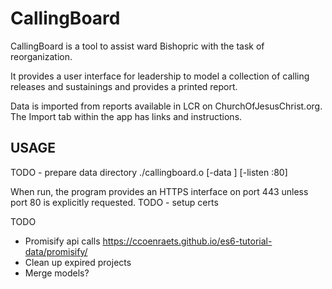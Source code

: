 # CallingBoard

CallingBoard is a tool to assist ward Bishopric 
with the task of reorganization.

It provides a user interface for leadership
to model a collection of calling releases and
sustainings and provides a printed report.

Data is imported from reports available in
LCR on ChurchOfJesusChrist.org. The Import tab
within the app has links and instructions.

## USAGE
TODO - prepare data directory
./callingboard.o [-data <data path and html files>] [-listen :80]

When run, the program provides an HTTPS interface 
on port 443 unless port 80 is explicitly requested.
TODO - setup certs


TODO
- Promisify api calls https://ccoenraets.github.io/es6-tutorial-data/promisify/
- Clean up expired projects
- Merge models?
